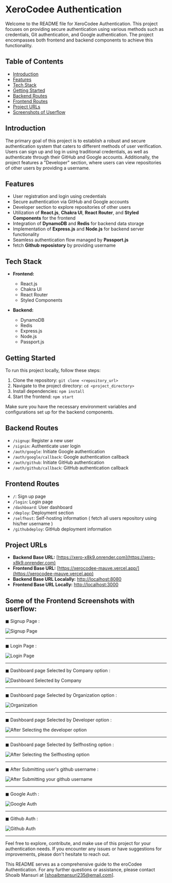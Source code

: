 # XeroCodee Authentication

Welcome to the README file for XeroCodee Authentication. This project focuses on providing secure authentication using various methods such as credentials, Git authentication, and Google authentication. The project encompasses both frontend and backend components to achieve this functionality.

## Table of Contents

- [Introduction](#introduction)
- [Features](#features)
- [Tech Stack](#tech-stack)
- [Getting Started](#getting-started)
- [Backend Routes](#backend-routes)
- [Frontend Routes](#frontend-routes)
- [Project URLs](#project-urls)
- [Screenshots of Userflow](#project-urls)
  

## Introduction

The primary goal of this project is to establish a robust and secure authentication system that caters to different methods of user verification. Users can sign up and log in using traditional credentials, as well as authenticate through their GitHub and Google accounts. Additionally, the project features a "Developer" section, where users can view repositories of other users by providing a username.

## Features

- User registration and login using credentials
- Secure authentication via GitHub and Google accounts
- Developer section to explore repositories of other users
- Utilization of **React.js**, **Chakra UI**, **React Router**, and **Styled Components** for the frontend
- Integration of **DynamoDB** and **Redis** for backend data storage
- Implementation of **Express.js** and **Node.js** for backend server functionality
- Seamless authentication flow managed by **Passport.js**
- fetch  **Github reposistory** by providing username
## Tech Stack

- **Frontend:**
  - React.js
  - Chakra UI
  - React Router
  - Styled Components

- **Backend:**
  - DynamoDB
  - Redis
  - Express.js
  - Node.js
  - Passport.js

## Getting Started

To run this project locally, follow these steps:

1. Clone the repository: `git clone <repository_url>`
2. Navigate to the project directory: `cd <project_directory>`
3. Install dependencies: `npm install`
4. Start the frontend: `npm start`

Make sure you have the necessary environment variables and configurations set up for the backend components.

## Backend Routes

- `/signup`: Register a new user
- `/signin`: Authenticate user login
- `/auth/google`: Initiate Google authentication
- `/auth/google/callback`: Google authentication callback
- `/auth/github`: Initiate GitHub authentication
- `/auth/github/callback`: GitHub authentication callback

## Frontend Routes

- `/`: Sign up page
- `/login`: Login page
- `/dashboard`: User dashboard
- `/deploy`: Deployment section
- `/selfhost`: Self-hosting information ( fetch all users repository using his/her username )
- `/githubdeploy`: GitHub deployment information

## Project URLs

- **Backend Base URL:** [https://xero-x8k9.onrender.com](https://xero-x8k9.onrender.com)
- **Frontend Base URL:** [https://xerocodee-mauve.vercel.app/](https://xerocodee-mauve.vercel.app)
- **Backend Base URL Localally:** [http://localhost:8080](http://localhost:8080)
- **Frontend Base URL Locally:**  [http://localhost:3000](http://localhost:3000)




## Some of the Frontend Screenshots with userflow:

◼ Signup Page : 

![Signup Page ](https://github.com/Shoaib20-1998/XeroCodee/assets/112754545/01519250-3afd-4fe9-98ef-51d61efad7a7)
***  
◼ Login Page :

![Login Page ](https://github.com/Shoaib20-1998/XeroCodee/assets/112754545/80e2271c-3400-4a0f-a028-db223bbc9d7c)
***  
◼ Dashboard page Selected by Company option :

![Dashboard Selected by Company](https://github.com/Shoaib20-1998/XeroCodee/assets/112754545/1d99702e-3e46-4eaa-9985-308514f12866)
***  
◼ Dashboard page Selected by Organization option :

![Organization](https://github.com/Shoaib20-1998/XeroCodee/assets/112754545/29d1c754-d336-426d-af74-59c1ae5ca924)
***  
◼ Dashboard page Selected by Developer option :

![After Selecting the developer option](https://github.com/Shoaib20-1998/XeroCodee/assets/112754545/b401c055-1547-4ad3-9a2e-e218222b660e)
***  
◼ Dashboard page Selected by Selfhosting option :

![After Selecting the Selfhosting option](https://github.com/Shoaib20-1998/XeroCodee/assets/112754545/dc5a0692-7c69-43c3-87d4-81297cbacd3d)
***  
◼ After Submitting user's github username :

![After Submitting your github username ](https://github.com/Shoaib20-1998/XeroCodee/assets/112754545/05034049-7238-443f-a15d-8a1ca492987c)
***  
◼ Google Auth :

![Google Auth](https://github.com/Shoaib20-1998/XeroCodee/assets/112754545/3911d5b5-839c-4729-8194-1414c1942da0)
***  
◼ Github Auth :

![Github Auth](https://github.com/Shoaib20-1998/XeroCodee/assets/112754545/6b5bfdc7-5cc3-4092-9f14-1247f0cf8da3)

---
Feel free to explore, contribute, and make use of this project for your authentication needs. If you encounter any issues or have suggestions for improvements, please don't hesitate to reach out.

This README serves as a comprehensive guide to the eroCodee Authentication. For any further questions or assistance, please contact Shoaib Mansuri at [shoaibmansuri235@email.com].
